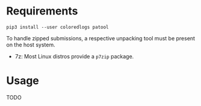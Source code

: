 # Requirements
`pip3 install --user coloredlogs patool`

To handle zipped submissions, a respective unpacking tool must be present on the host system.  
- 7z: Most Linux distros provide a `p7zip` package.

# Usage
TODO
